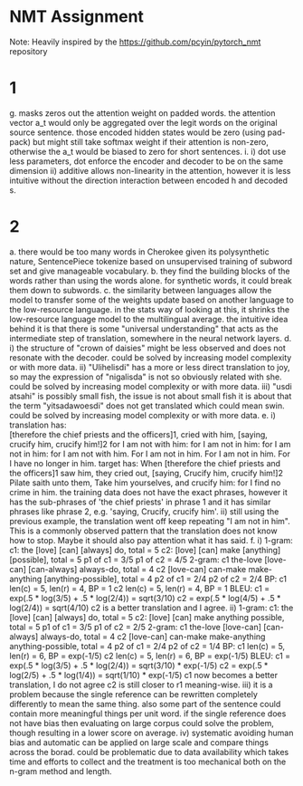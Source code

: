 # NMT Assignment
Note: Heavily inspired by the https://github.com/pcyin/pytorch_nmt repository

# 1
g. masks zeros out the attention weight on padded words. the attention vector a_t would only be aggregated over the legit words on the original source sentence. those encoded hidden states would be zero (using pad-pack) but might still take softmax weight if their attention is non-zero, otherwise the a_t would be biased to zero for short sentences.
i. i) dot use less parameters, dot enforce the encoder and decoder to be on the same dimension
   ii) additive allows non-linearity in the attention, however it is less intuitive without the direction interaction between encoded h and decoded s.


# 2
a. there would be too many words in Cherokee given its polysynthetic nature, SentencePiece tokenize based on unsupervised training of subword set and give manageable vocabulary.
b. they find the building blocks of the words rather than using the words alone. for synthetic words, it could break them down to subwords.
c. the similarity between languages allow the model to transfer some of the weights update based on another language to the low-resource language. in the stats way of looking at this, it shrinks the low-resource language model to the multilingual average. the intuitive idea behind it is that there is some "universal understanding" that acts as the intermediate step of translation, somewhere in the neural network layers.
d. i) the structure of "crown of daisies" might be less observed and does not resonate with the decoder. could be solved by increasing model complexity or with more data.
   ii) "Ulihelisdi" has a more or less direct translation to joy, so may the expression of "nigalisda" is not so obviously related with she. could be solved by increasing model complexity or with more data.
   iii) "usdi atsahi" is possibly small fish, the issue is not about small fish it is about that the term "yitsadawoesdi" does not get translated which could mean swin. could be solved by increasing model complexity or with more data.
e. i) translation has:  
         [therefore the chief priests and the officers]1, cried with him, [saying, crucify him, crucify him!]2 for I am not with him: for I am not in him: for I am not in him: for I am not with him. For I am not in him. For I am not in him. For I have no longer in him.
      target has:
         When [therefore the chief priests and the officers]1 saw him, they cried out, [saying, Crucify him, crucify him!]2 Pilate saith unto them, Take him yourselves, and crucify him: for I find no crime in him.
      the training data does not have the exact phrases, however it has the sub-phrases of 'the chief priests' in phrase 1 and it has similar phrases like phrase 2, e.g. 'saying, Crucify, crucify him'.
   ii) still using the previous example, the translation went off keep repeating "I am not in him". This is a commonly observed pattern that the translation does not know how to stop. Maybe it should also pay attention what it has said.
f. i) 1-gram:
	c1: the [love] [can] [always] do, total = 5
	c2: [love] [can] make [anything] [possible], total = 5
	p1 of c1 = 3/5
	p1 of c2 = 4/5
      2-gram:
	c1 the-love [love-can] [can-always] always-do, total = 4
	c2 [love-can] can-make make-anything [anything-possible], total = 4
	p2 of c1 = 2/4
	p2 of c2 = 2/4
      BP:
	c1 len(c) = 5, len(r) = 4, BP = 1
	c2 len(c) = 5, len(r) = 4, BP = 1
      BLEU:
	c1 = exp(.5 * log(3/5) + .5 * log(2/4)) = sqrt(3/10)
	c2 = exp(.5 * log(4/5) + .5 * log(2/4)) = sqrt(4/10)
    c2 is a better translation and I agree.
   ii) 1-gram:
	c1: the [love] [can] [always] do, total = 5 
	c2: [love] [can] make anything possible, total = 5
	p1 of c1 = 3/5
	p1 of c2 = 2/5
      2-gram:
	c1 the-love [love-can] [can-always] always-do, total = 4
	c2 [love-can] can-make make-anything anything-possible, total = 4
	p2 of c1 = 2/4
	p2 of c2 = 1/4
      BP:
	c1 len(c) = 5, len(r) = 6, BP = exp(-1/5)
	c2 len(c) = 5, len(r) = 6, BP = exp(-1/5)
      BLEU:
	c1 = exp(.5 * log(3/5) + .5 * log(2/4)) = sqrt(3/10) * exp(-1/5)
	c2 = exp(.5 * log(2/5) + .5 * log(1/4)) = sqrt(1/10) * exp(-1/5)
      c1 now becomes a better translation, I do not agree c2 is still closer to r1 meaning-wise.
   iii) it is a problem because the single reference can be rewritten completely differently to mean the same thing. also some part of the sentence could contain more meaningful things per unit word. if the single reference does not have bias then evaluating on large corpus could solve the problem, though resulting in a lower score on average.
   iv) systematic avoiding human bias and automatic can be applied on large scale and compare things across the borad.
       could be problematic due to data availability which takes time and efforts to collect and the treatment is too mechanical both on the n-gram method and length.

